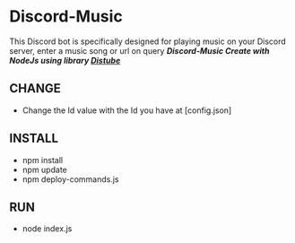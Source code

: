 # Discord-Music
This Discord bot is specifically designed for playing music on your Discord server, enter a music song or url on query
***Discord-Music Create with NodeJs using library [Distube](https://github.com/skick1234/DisTube)***
## CHANGE
- Change the Id value with the Id you have at [config.json]
## INSTALL
- npm install
- npm update
- npm deploy-commands.js
## RUN
- node index.js
